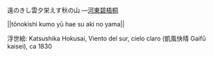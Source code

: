 遠のきし雲夕栄えす秋の山
—[河東碧梧桐](https://ja.wikipedia.org/wiki/河東碧梧桐)

||tōnokishi kumo yū hae su aki no yama||

浮世絵: Katsushika Hokusai, Viento del sur, cielo claro (凱風快晴 Gaifū kaisei), ca 1830